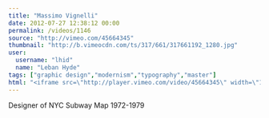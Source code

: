 ```yaml
---
title: "Massimo Vignelli"
date: 2012-07-27 12:38:12 00:00
permalink: /videos/1146
source: "http://vimeo.com/45664345"
thumbnail: "http://b.vimeocdn.com/ts/317/661/317661192_1280.jpg"
user:
  username: "lhid"
  name: "Leban Hyde"
tags: ["graphic design","modernism","typography","master"]
html: "<iframe src=\"http://player.vimeo.com/video/45664345\" width=\"1280\" height=\"720\" frameborder=\"0\" webkitAllowFullScreen mozallowfullscreen allowFullScreen></iframe>"
---
```


Designer of NYC Subway Map 1972-1979
